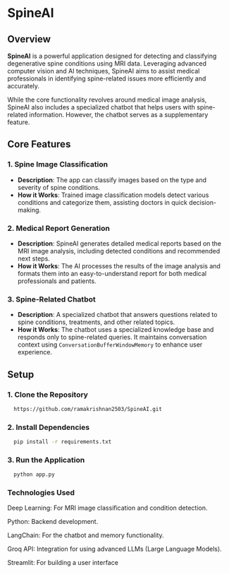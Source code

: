 # SpineAI

## Overview

**SpineAI** is a powerful application designed for detecting and classifying degenerative spine conditions using MRI data. Leveraging advanced computer vision and AI techniques, SpineAI aims to assist medical professionals in identifying spine-related issues more efficiently and accurately. 

While the core functionality revolves around medical image analysis, SpineAI also includes a specialized chatbot that helps users with spine-related information. However, the chatbot serves as a supplementary feature.

## Core Features

### 1. Spine Image Classification
- **Description**: The app can classify images based on the type and severity of spine conditions.
- **How it Works**: Trained image classification models detect various conditions and categorize them, assisting doctors in quick decision-making.

### 2. Medical Report Generation
- **Description**: SpineAI generates detailed medical reports based on the MRI image analysis, including detected conditions and recommended next steps.
- **How it Works**: The AI processes the results of the image analysis and formats them into an easy-to-understand report for both medical professionals and patients.

### 3. Spine-Related Chatbot
- **Description**: A specialized chatbot that answers questions related to spine conditions, treatments, and other related topics.
- **How it Works**: The chatbot uses a specialized knowledge base and responds only to spine-related queries. It maintains conversation context using `ConversationBufferWindowMemory` to enhance user experience.
  

## Setup

### 1. Clone the Repository
```bash
  https://github.com/ramakrishnan2503/SpineAI.git
```

### 2. Install Dependencies
```bash
  pip install -r requirements.txt
```

### 3. Run the Application
```bash
  python app.py
```


### Technologies Used
  Deep Learning: For MRI image classification and condition detection.
  
  Python: Backend development.
  
  LangChain: For the chatbot and memory functionality.
  
  Groq API: Integration for using advanced LLMs (Large Language Models).
  
  Streamlit: For building a user interface
